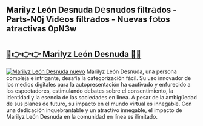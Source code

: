 ## Marilyz León Desnuda D𝚎sn𝚞dos filtr𝚊dos - Parts-N0j Vid𝚎os filtr𝚊dos - N𝚞evas f𝚘tos atr𝚊ctivas 0pN3w

# <h2><a href="http://mb3pgxz.tromn.icu/?c=Marilyz+Le%c3%b3n+Desnuda">🔗👉👉👉 Marilyz León Desnuda 🔗🔗</a></h2>

[![Marilyz León Desnuda nuevo](https://i.imgur.com/pEAQMta.gif)](http://mb3pgxz.tromn.icu/?c=Marilyz+Le%c3%b3n+Desnuda)
Marilyz León Desnuda, una persona compleja e intrigante, desafía la categorización fácil. Su uso innovador de los medios digitales para la autopresentación ha cautivado y enfurecido a los espectadores, estimulando debates sobre el consentimiento, la identidad y la esencia de las sociedades en línea. A pesar de la ambigüedad de sus planes de futuro, su impacto en el mundo virtual es innegable. Con una dedicación inquebrantable y un atractivo innegable, el impacto de Marilyz León Desnuda en la comunidad en línea es ilimitado.
